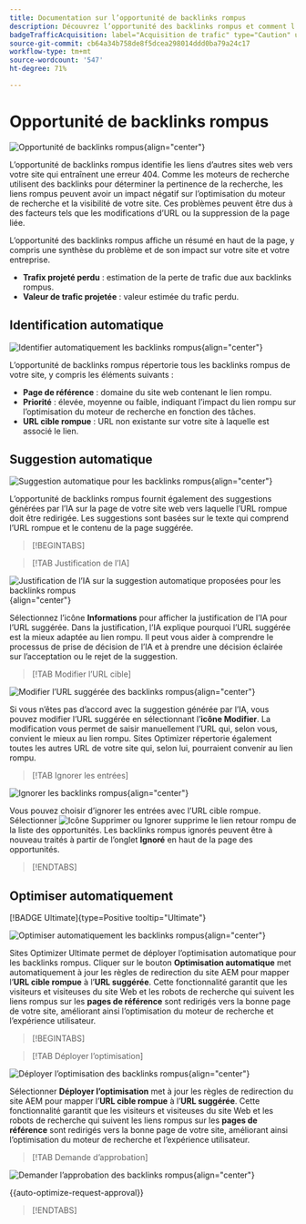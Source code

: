 ```yaml
---
title: Documentation sur l’opportunité de backlinks rompus
description: Découvrez l’opportunité des backlinks rompus et comment l’utiliser pour améliorer l’acquisition du trafic.
badgeTrafficAcquisition: label="Acquisition de trafic" type="Caution" url="../../opportunity-types/traffic-acquisition.md" tooltip="Acquisition de trafic"
source-git-commit: cb64a34b758de8f5dcea298014ddd0ba79a24c17
workflow-type: tm+mt
source-wordcount: '547'
ht-degree: 71%

---
```



# Opportunité de backlinks rompus

![Opportunité de backlinks rompus](./assets/broken-backlinks/hero.png){align="center"}

L’opportunité de backlinks rompus identifie les liens d’autres sites web vers votre site qui entraînent une erreur 404. Comme les moteurs de recherche utilisent des backlinks pour déterminer la pertinence de la recherche, les liens rompus peuvent avoir un impact négatif sur l’optimisation du moteur de recherche et la visibilité de votre site. Ces problèmes peuvent être dus à des facteurs tels que les modifications d’URL ou la suppression de la page liée.

L’opportunité des backlinks rompus affiche un résumé en haut de la page, y compris une synthèse du problème et de son impact sur votre site et votre entreprise.

* **Trafix projeté perdu** : estimation de la perte de trafic due aux backlinks rompus.
* **Valeur de trafic projetée** : valeur estimée du trafic perdu.

## Identification automatique

![Identifier automatiquement les backlinks rompus](./assets/broken-backlinks/auto-identify.png){align="center"}

L’opportunité de backlinks rompus répertorie tous les backlinks rompus de votre site, y compris les éléments suivants :

* **Page de référence** : domaine du site web contenant le lien rompu.
* **Priorité** : élevée, moyenne ou faible, indiquant l’impact du lien rompu sur l’optimisation du moteur de recherche en fonction des tâches.
* **URL cible rompue** : URL non existante sur votre site à laquelle est associé le lien.

## Suggestion automatique

![Suggestion automatique pour les backlinks rompus](./assets/broken-backlinks/auto-suggest.png){align="center"}

L’opportunité de backlinks rompus fournit également des suggestions générées par l’IA sur la page de votre site web vers laquelle l’URL rompue doit être redirigée. Les suggestions sont basées sur le texte qui comprend l’URL rompue et le contenu de la page suggérée.


>[!BEGINTABS]

>[!TAB Justification de l’IA]

![Justification de l’IA sur la suggestion automatique proposées pour les backlinks rompus](./assets/broken-backlinks/auto-suggest-ai-rationale.png){align="center"}

Sélectionnez l’icône **Informations** pour afficher la justification de l’IA pour l’URL suggérée. Dans la justification, l’IA explique pourquoi l’URL suggérée est la mieux adaptée au lien rompu. Il peut vous aider à comprendre le processus de prise de décision de l’IA et à prendre une décision éclairée sur l’acceptation ou le rejet de la suggestion.

>[!TAB Modifier l’URL cible]

![Modifier l’URL suggérée des backlinks rompus](./assets/broken-backlinks/edit-target-url.png){align="center"}

Si vous n’êtes pas d’accord avec la suggestion générée par l’IA, vous pouvez modifier l’URL suggérée en sélectionnant l’**icône Modifier**. La modification vous permet de saisir manuellement l’URL qui, selon vous, convient le mieux au lien rompu. Sites Optimizer répertorie également toutes les autres URL de votre site qui, selon lui, pourraient convenir au lien rompu.

>[!TAB Ignorer les entrées]

![Ignorer les backlinks rompus](./assets/broken-backlinks/ignore.png){align="center"}

Vous pouvez choisir d’ignorer les entrées avec l’URL cible rompue. Sélectionner ![Icône Supprimer ou Ignorer](https://spectrum.adobe.com/static/icons/ui_18/CrossSize500.svg) supprime le lien retour rompu de la liste des opportunités. Les backlinks rompus ignorés peuvent être à nouveau traités à partir de l’onglet **Ignoré** en haut de la page des opportunités.

>[!ENDTABS]

## Optimiser automatiquement

[!BADGE Ultimate]{type=Positive tooltip="Ultimate"}

![Optimiser automatiquement les backlinks rompus](./assets/broken-backlinks/auto-optimize.png){align="center"}

Sites Optimizer Ultimate permet de déployer l’optimisation automatique pour les backlinks rompus. Cliquer sur le bouton **Optimisation automatique** met automatiquement à jour les règles de redirection du site AEM pour mapper l’**URL cible rompue** à l’**URL suggérée**. Cette fonctionnalité garantit que les visiteurs et visiteuses du site Web et les robots de recherche qui suivent les liens rompus sur les **pages de référence** sont redirigés vers la bonne page de votre site, améliorant ainsi l’optimisation du moteur de recherche et l’expérience utilisateur.

>[!BEGINTABS]

>[!TAB Déployer l’optimisation]

![Déployer l’optimisation des backlinks rompus](./assets/broken-backlinks/deploy-optimization.png){align="center"}

Sélectionner **Déployer l’optimisation** met à jour les règles de redirection du site AEM pour mapper l’**URL cible rompue** à l’**URL suggérée**. Cette fonctionnalité garantit que les visiteurs et visiteuses du site Web et les robots de recherche qui suivent les liens rompus sur les **pages de référence** sont redirigés vers la bonne page de votre site, améliorant ainsi l’optimisation du moteur de recherche et l’expérience utilisateur.

>[!TAB Demande d’approbation]

![Demander l’approbation des backlinks rompus](./assets/broken-backlinks/request-approval.png){align="center"}

{{auto-optimize-request-approval}}

>[!ENDTABS]
